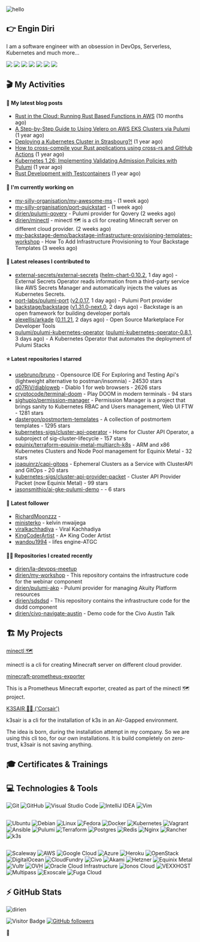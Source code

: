 ![hello](https://media.giphy.com/media/3ornk57KwDXf81rjWM/giphy.gif)

## 👉 Engin Diri

I am a software engineer with an obsession in DevOps, Serverless, Kubernetes and much more...

[![](https://img.shields.io/badge/-@__ediri-000000?style=for-the-badge&logo=X&logoColor=ffffff)](https://x.com/_ediri)
[![](https://img.shields.io/badge/engin--diri-0A66C2?style=for-the-badge&logo=linkedin&logoColor=#0A66C2)](https://www.linkedin.com/in/engin-diri/)
[![](https://img.shields.io/badge/@_ediri@cloud--native.social-6364FF?style=for-the-badge&logo=mastodon&logoColor=white)](https://cloud-native.social/@_ediri)
[![](https://img.shields.io/badge/-@dirien-%23181717?style=for-the-badge&logo=github)](https://github.com/dirien)
[![](https://img.shields.io/badge/-blog.ediri.io-2962FF?style=for-the-badge&logo=hashnode&logoColor=white)](https://blog.ediri.io/)
[![](https://img.shields.io/badge/dirien-003366?style=for-the-badge&logo=linuxfoundation&logoColor=white)](https://openprofile.dev/profile/dirien)
[![](https://img.shields.io/badge/-@__ediri-E4405F?style=for-the-badge&logo=instagram&logoColor=white)](https://www.instagram.com/_ediri/)

## 🎬 My Activities

#### 📖 My latest blog posts
- [Rust in the Cloud: Running Rust Based Functions in AWS](https://blog.ediri.io/rust-in-the-cloud-running-rust-based-functions-in-aws) (10 months ago)
- [A Step-by-Step Guide to Using Velero on AWS EKS Clusters via Pulumi](https://blog.ediri.io/a-step-by-step-guide-to-using-velero-on-aws-eks-clusters-via-pulumi) (1 year ago)
- [Deploying a Kubernetes Cluster in Strasbourg?!](https://blog.ediri.io/deploying-a-kubernetes-cluster-in-strasbourg) (1 year ago)
- [How to cross-compile your Rust applications using cross-rs and GitHub Actions](https://blog.ediri.io/how-to-cross-compile-your-rust-applications-using-cross-rs-and-github-actions) (1 year ago)
- [Kubernetes 1.26: Implementing Validating Admission Policies with Pulumi](https://blog.ediri.io/kubernetes-126-implementing-validating-admission-policies-with-pulumi) (1 year ago)
- [Rust Development with Testcontainers](https://blog.ediri.io/rust-development-with-testcontainers) (1 year ago)

#### 👷 I'm currently working on

- [my-silly-organisation/my-awesome-ms](https://github.com/my-silly-organisation/my-awesome-ms) -  (1 week ago)
- [my-silly-organisation/port-quickstart](https://github.com/my-silly-organisation/port-quickstart) -  (1 week ago)
- [dirien/pulumi-qovery](https://github.com/dirien/pulumi-qovery) - Pulumi provider for Qovery (2 weeks ago)
- [dirien/minectl](https://github.com/dirien/minectl) - minectl 🗺  is a cli for creating Minecraft server on different cloud provider. (2 weeks ago)
- [my-backstage-demo/backstage-infrastructure-provisioning-templates-workshop](https://github.com/my-backstage-demo/backstage-infrastructure-provisioning-templates-workshop) - How To Add Infrastructure Provisioning to Your Backstage Templates (3 weeks ago)

#### 🚀 Latest releases I contributed to

- [external-secrets/external-secrets](https://github.com/external-secrets/external-secrets) ([helm-chart-0.10.2](https://github.com/external-secrets/external-secrets/releases/tag/helm-chart-0.10.2), 1 day ago) - External Secrets Operator reads information from a third-party service like AWS Secrets Manager and automatically injects the values as Kubernetes Secrets.
- [port-labs/pulumi-port](https://github.com/port-labs/pulumi-port) ([v2.0.17](https://github.com/port-labs/pulumi-port/releases/tag/v2.0.17), 1 day ago) - Pulumi Port provider
- [backstage/backstage](https://github.com/backstage/backstage) ([v1.31.0-next.0](https://github.com/backstage/backstage/releases/tag/v1.31.0-next.0), 2 days ago) - Backstage is an open framework for building developer portals
- [alexellis/arkade](https://github.com/alexellis/arkade) ([0.11.21](https://github.com/alexellis/arkade/releases/tag/0.11.21), 2 days ago) - Open Source Marketplace For Developer Tools
- [pulumi/pulumi-kubernetes-operator](https://github.com/pulumi/pulumi-kubernetes-operator) ([pulumi-kubernetes-operator-0.8.1](https://github.com/pulumi/pulumi-kubernetes-operator/releases/tag/pulumi-kubernetes-operator-0.8.1), 3 days ago) - A Kubernetes Operator that automates the deployment of Pulumi Stacks

#### ⭐ Latest repositories I starred

- [usebruno/bruno](https://github.com/usebruno/bruno) - Opensource IDE For Exploring and Testing Api&#39;s (lightweight alternative to postman/insomnia) - 24530 stars
- [d07RiV/diabloweb](https://github.com/d07RiV/diabloweb) - Diablo 1 for web browsers - 2626 stars
- [cryptocode/terminal-doom](https://github.com/cryptocode/terminal-doom) - Play DOOM in modern terminals - 94 stars
- [sighupio/permission-manager](https://github.com/sighupio/permission-manager) - Permission Manager is a project that brings sanity to Kubernetes RBAC and Users management, Web UI FTW - 1281 stars
- [dastergon/postmortem-templates](https://github.com/dastergon/postmortem-templates) - A collection of postmortem templates - 1295 stars
- [kubernetes-sigs/cluster-api-operator](https://github.com/kubernetes-sigs/cluster-api-operator) - Home for Cluster API Operator, a subproject of sig-cluster-lifecycle - 157 stars
- [equinix/terraform-equinix-metal-multiarch-k8s](https://github.com/equinix/terraform-equinix-metal-multiarch-k8s) - ARM and x86 Kubernetes Clusters and Node Pool management for Equinix Metal - 32 stars
- [joaquinrz/capi-gitops](https://github.com/joaquinrz/capi-gitops) - Ephemeral Clusters as a Service with ClusterAPI and GitOps - 20 stars
- [kubernetes-sigs/cluster-api-provider-packet](https://github.com/kubernetes-sigs/cluster-api-provider-packet) - Cluster API Provider Packet (now Equinix Metal) - 99 stars
- [jasonsmithio/ai-gke-pulumi-demo](https://github.com/jasonsmithio/ai-gke-pulumi-demo) -  - 6 stars

#### 👥 Latest follower

- [RichardMoonzzz](https://github.com/RichardMoonzzz) - 
- [ministerko](https://github.com/ministerko) - kelvin mwaijega
- [viralkachhadiya](https://github.com/viralkachhadiya) - Viral Kachhadiya
- [KingCoderArtist](https://github.com/KingCoderArtist) - A* King Coder Artist
- [wandou1994](https://github.com/wandou1994) - lifes engine-ATGC

#### 👨‍💻 Repositories I created recently

- [dirien/la-devops-meetup](https://github.com/dirien/la-devops-meetup)
- [dirien/my-workshop](https://github.com/dirien/my-workshop) - This repository contains the infrastructure code for the webinar component
- [dirien/pulumi-akp](https://github.com/dirien/pulumi-akp) - Pulumi provider for managing Akuity Platform resources
- [dirien/sdsdsd](https://github.com/dirien/sdsdsd) - This repository contains the infrastructure code for the dsdd component
- [dirien/civo-navigate-austin](https://github.com/dirien/civo-navigate-austin) - Demo code for the Civo Austin Talk


## 🏗️ My Projects
[minectl 🗺](https://github.com/dirien/minectl)

minectl is a cli for creating Minecraft server on different cloud provider.

[minecraft-prometheus-exporter](https://github.com/dirien/minecraft-prometheus-exporter)

This is a Prometheus Minecraft exporter, created as part of the minectl 🗺 project.

[K3SAIR 🏴‍☠️️ ('Corsair')](https://github.com/dirien/k3sair-cli)

k3sair is a cli for the installation of k3s in an Air-Gapped environment.

The idea is born, during the installation attempt in my company. So we are using this cli too, for our own
installations. It is build completely on zero-trust, k3sair is not saving anything.

## 🎓 Certificates & Trainings

<!--START_SECTION:badges-->
<!--END_SECTION:badges-->

## 💻 Technologies & Tools

![Git](https://img.shields.io/badge/git-%23F05033.svg?style=for-the-badge&logo=git&logoColor=white)
![GitHub](https://img.shields.io/badge/github-%23121011.svg?style=for-the-badge&logo=github&logoColor=white)
![Visual Studio Code](https://img.shields.io/badge/VisualStudioCode-0078d7.svg?style=for-the-badge&logo=visual-studio-code&logoColor=white)
![IntelliJ IDEA](https://img.shields.io/badge/IntelliJIDEA-000000.svg?style=for-the-badge&logo=intellij-idea&logoColor=white)
![Vim](https://img.shields.io/badge/VIM-%2311AB00.svg?style=for-the-badge&logo=vim&logoColor=white)

##

![Ubuntu](https://img.shields.io/badge/Ubuntu-E95420?style=for-the-badge&logo=ubuntu&logoColor=white)
![Debian](https://img.shields.io/badge/Debian-D70A53?style=for-the-badge&logo=debian&logoColor=white)
![Linux](https://img.shields.io/badge/Linux-FCC624?style=for-the-badge&logo=linux&logoColor=black)
![Fedora](https://img.shields.io/badge/Fedora-294172?style=for-the-badge&logo=fedora&logoColor=white)
![Docker](https://img.shields.io/badge/docker-0db7ed.svg?style=for-the-badge&logo=docker&logoColor=white)
![Kubernetes](https://img.shields.io/badge/kubernetes-326ce5.svg?style=for-the-badge&logo=kubernetes&logoColor=white)
![Vagrant](https://img.shields.io/badge/vagrant-1563FF.svg?style=for-the-badge&logo=vagrant&logoColor=white)
![Ansible](https://img.shields.io/badge/ansible-1A1918.svg?style=for-the-badge&logo=ansible&logoColor=white)
![Pulumi](https://img.shields.io/badge/pulumi-8A3391.svg?style=for-the-badge&logo=pulumi&logoColor=white)
![Terraform](https://img.shields.io/badge/terraform-5835CC.svg?style=for-the-badge&logo=terraform&logoColor=white)
![Postgres](https://img.shields.io/badge/postgres-316192.svg?style=for-the-badge&logo=postgresql&logoColor=white)
![Redis](https://img.shields.io/badge/redis-DD0031.svg?style=for-the-badge&logo=redis&logoColor=white)
![Nginx](https://img.shields.io/badge/nginx-009639.svg?style=for-the-badge&logo=nginx&logoColor=white)
![Rancher](https://img.shields.io/badge/rancher-0075A8.svg?style=for-the-badge&logo=rancher&logoColor=white)
![k3s](https://img.shields.io/badge/k3s-FFC61C.svg?style=for-the-badge&logo=k3s&logoColor=white)

##

![Scaleway](https://img.shields.io/badge/SCALEWAY-4f0599.svg?style=for-the-badge&logo=scaleway&logoColor=white)
![AWS](https://img.shields.io/badge/AWS-FF9900.svg?style=for-the-badge&logo=amazon-aws&logoColor=white)
![Google Cloud](https://img.shields.io/badge/GoogleCloud-4285F4.svg?style=for-the-badge&logo=google-cloud&logoColor=white)
![Azure](https://img.shields.io/badge/azure-0078D4.svg?style=for-the-badge&logo=microsoft-azure&logoColor=white)
![Heroku](https://img.shields.io/badge/heroku-430098.svg?style=for-the-badge&logo=heroku&logoColor=white)
![OpenStack](https://img.shields.io/badge/Openstack-f01742.svg?style=for-the-badge&logo=openstack&logoColor=white)
![DigitalOcean](https://img.shields.io/badge/DigitalOcean-0080FF.svg?style=for-the-badge&logo=DigitalOcean&logoColor=white)
![CloudFundry](https://img.shields.io/badge/CloudFoundry-0C9ED5.svg?style=for-the-badge&logo=cloudfoundry&logoColor=white)
![Civo](https://img.shields.io/badge/civo-239DFF.svg?style=for-the-badge&logo=civo&logoColor=white)
![Akami](https://img.shields.io/badge/akamai-0096D6?style=for-the-badge&logo=akamai&logoColor=white)
![Hetzner](https://img.shields.io/badge/hetzner-d50c2d?style=for-the-badge&logo=hetzner&logoColor=white)
![Equinix Metal](https://img.shields.io/badge/equinix--metal-d10810?style=for-the-badge&logo=equinixmetal&logoColor=white)
![Vultr](https://img.shields.io/badge/vultr-007BFC?style=for-the-badge&logo=vultr&logoColor=white)
![OVH](https://img.shields.io/badge/ovh-123F6D?style=for-the-badge&logo=ovh&logoColor=white)
![Oracle Cloud Infrastructure](https://img.shields.io/badge/Oracle_Cloud_Infrastructure-F80000?style=for-the-badge&logo=oracle&logoColor=white)
![Ionos Cloud](https://img.shields.io/badge/ionos--cloud-003D8F?style=for-the-badge&logo=ionos&logoColor=white)
![VEXXHOST](https://img.shields.io/badge/VEXXHOST-2A1659?style=for-the-badge&logo=vexxhost&logoColor=white)
![Multipass](https://img.shields.io/badge/Multipass-E95420?style=for-the-badge&logo=ubuntu&logoColor=white)
![Exoscale](https://img.shields.io/badge/Exoscale-DA291C?style=for-the-badge&logo=exoscale&logoColor=white)
![Fuga Cloud](https://img.shields.io/badge/fuga_cloud-242F4B?style=for-the-badge&logo=fugacloud&logoColor=white)

## ⚡ GitHub Stats

![dirien](https://github-readme-stats.vercel.app/api?username=dirien&show_icons=true&count_private=true&theme=dracula)

![Visitor Badge](https://visitor-badge.laobi.icu/badge?page_id=dirien)
[![GitHub followers](https://img.shields.io/github/followers/dirien.svg?style=social&label=Follow&maxAge=2592000)](https://github.com/dirien?tab=followers)

🧿
